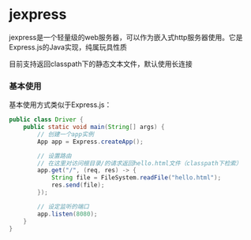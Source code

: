 # jexpress

jexpress是一个轻量级的web服务器，可以作为嵌入式http服务器使用。它是Express.js的Java实现，纯属玩具性质

目前支持返回classpath下的静态文本文件，默认使用长连接

### 基本使用

基本使用方式类似于Express.js：
```java
public class Driver {
	public static void main(String[] args) {
		// 创建一个app实例
		App app = Express.createApp();

		// 设置路由
		// 在这里对访问根目录/的请求返回hello.html文件（classpath下检索）
		app.get("/", (req, res) -> {
			String file = FileSystem.readFile("hello.html");
			res.send(file);
		});

		// 设定监听的端口
		app.listen(8080);
	}
}
```
